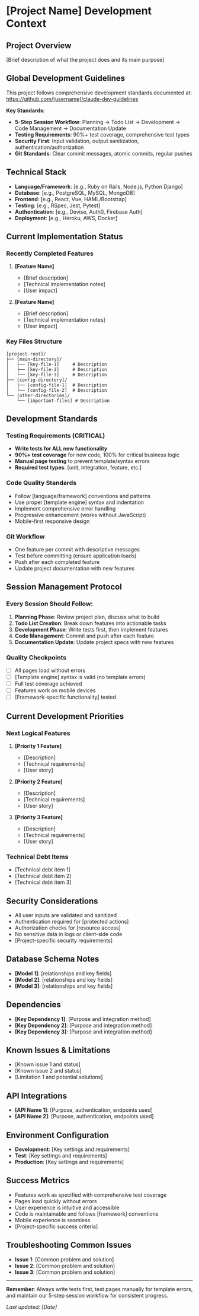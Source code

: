 # [Project Name] Development Context

## Project Overview
[Brief description of what the project does and its main purpose]

## Global Development Guidelines
This project follows comprehensive development standards documented at:
https://github.com/[username]/claude-dev-guidelines

**Key Standards:**
- **5-Step Session Workflow**: Planning → Todo List → Development → Code Management → Documentation Update
- **Testing Requirements**: 90%+ test coverage, comprehensive test types
- **Security First**: Input validation, output sanitization, authentication/authorization
- **Git Standards**: Clear commit messages, atomic commits, regular pushes

## Technical Stack
- **Language/Framework**: [e.g., Ruby on Rails, Node.js, Python Django]
- **Database**: [e.g., PostgreSQL, MySQL, MongoDB]
- **Frontend**: [e.g., React, Vue, HAML/Bootstrap]
- **Testing**: [e.g., RSpec, Jest, Pytest]
- **Authentication**: [e.g., Devise, Auth0, Firebase Auth]
- **Deployment**: [e.g., Heroku, AWS, Docker]

## Current Implementation Status

### Recently Completed Features
1. **[Feature Name]**
   - [Brief description]
   - [Technical implementation notes]
   - [User impact]

2. **[Feature Name]**
   - [Brief description]
   - [Technical implementation notes]
   - [User impact]

### Key Files Structure
```
[project-root]/
├── [main-directory]/
│   ├── [key-file-1]     # Description
│   ├── [key-file-2]     # Description
│   └── [key-file-3]     # Description
├── [config-directory]/
│   ├── [config-file-1]  # Description
│   └── [config-file-2]  # Description
└── [other-directories]/
    └── [important-files] # Description
```

## Development Standards

### Testing Requirements (CRITICAL)
- **Write tests for ALL new functionality**
- **90%+ test coverage** for new code, 100% for critical business logic
- **Manual page testing** to prevent template/syntax errors
- **Required test types**: [unit, integration, feature, etc.]

### Code Quality Standards
- Follow [language/framework] conventions and patterns
- Use proper [template engine] syntax and indentation
- Implement comprehensive error handling
- Progressive enhancement (works without JavaScript)
- Mobile-first responsive design

### Git Workflow
- One feature per commit with descriptive messages
- Test before committing (ensure application loads)
- Push after each completed feature
- Update project documentation with new features

## Session Management Protocol

### Every Session Should Follow:
1. **Planning Phase**: Review project plan, discuss what to build
2. **Todo List Creation**: Break down features into actionable tasks
3. **Development Phase**: Write tests first, then implement features
4. **Code Management**: Commit and push after each feature
5. **Documentation Update**: Update project specs with new features

### Quality Checkpoints
- [ ] All pages load without errors
- [ ] [Template engine] syntax is valid (no template errors)
- [ ] Full test coverage achieved
- [ ] Features work on mobile devices
- [ ] [Framework-specific functionality] tested

## Current Development Priorities

### Next Logical Features
1. **[Priority 1 Feature]**
   - [Description]
   - [Technical requirements]
   - [User story]

2. **[Priority 2 Feature]**
   - [Description]
   - [Technical requirements]
   - [User story]

3. **[Priority 3 Feature]**
   - [Description]
   - [Technical requirements]
   - [User story]

### Technical Debt Items
- [Technical debt item 1]
- [Technical debt item 2]
- [Technical debt item 3]

## Security Considerations
- All user inputs are validated and sanitized
- Authentication required for [protected actions]
- Authorization checks for [resource access]
- No sensitive data in logs or client-side code
- [Project-specific security requirements]

## Database Schema Notes
- **[Model 1]**: [relationships and key fields]
- **[Model 2]**: [relationships and key fields]
- **[Model 3]**: [relationships and key fields]

## Dependencies
- **[Key Dependency 1]**: [Purpose and integration method]
- **[Key Dependency 2]**: [Purpose and integration method]
- **[Key Dependency 3]**: [Purpose and integration method]

## Known Issues & Limitations
- [Known issue 1 and status]
- [Known issue 2 and status]
- [Limitation 1 and potential solutions]

## API Integrations
- **[API Name 1]**: [Purpose, authentication, endpoints used]
- **[API Name 2]**: [Purpose, authentication, endpoints used]

## Environment Configuration
- **Development**: [Key settings and requirements]
- **Test**: [Key settings and requirements]  
- **Production**: [Key settings and requirements]

## Success Metrics
- Features work as specified with comprehensive test coverage
- Pages load quickly without errors
- User experience is intuitive and accessible
- Code is maintainable and follows [framework] conventions
- Mobile experience is seamless
- [Project-specific success criteria]

## Troubleshooting Common Issues
- **Issue 1**: [Common problem and solution]
- **Issue 2**: [Common problem and solution]
- **Issue 3**: [Common problem and solution]

---

**Remember**: Always write tests first, test pages manually for template errors, and maintain our 5-step session workflow for consistent progress.

*Last updated: [Date]*